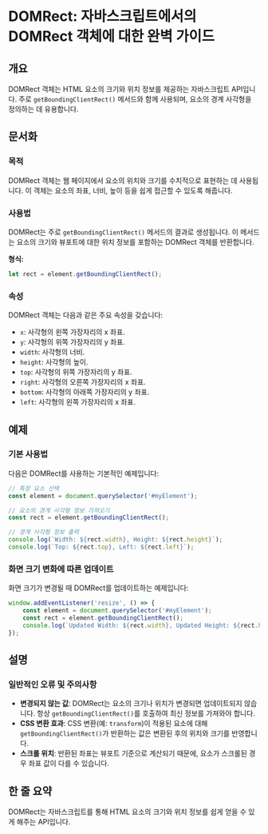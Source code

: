 <!--
Meta Description: # DOMRect: 자바스크립트에서의 DOMRect 객체에 대한 완벽 가이드 ## 개요 DOMRect 객체는 HTML 요소의 크기와 위치 정보를 제공하는 자바스크립트 API입니다. 주로 `getBoundingClientRect()` 메서드와 함께 사용되며, 요소의 경계...
Meta Keywords: rect, 요소의, 사각형의, getboundingclientrect, domrect
-->

# DOMRect: 자바스크립트에서의 DOMRect 객체에 대한 완벽 가이드

## 개요
DOMRect 객체는 HTML 요소의 크기와 위치 정보를 제공하는 자바스크립트 API입니다. 주로 `getBoundingClientRect()` 메서드와 함께 사용되며, 요소의 경계 사각형을 정의하는 데 유용합니다.

## 문서화

### 목적
DOMRect 객체는 웹 페이지에서 요소의 위치와 크기를 수치적으로 표현하는 데 사용됩니다. 이 객체는 요소의 좌표, 너비, 높이 등을 쉽게 접근할 수 있도록 해줍니다.

### 사용법
DOMRect는 주로 `getBoundingClientRect()` 메서드의 결과로 생성됩니다. 이 메서드는 요소의 크기와 뷰포트에 대한 위치 정보를 포함하는 DOMRect 객체를 반환합니다.

**형식:**
```javascript
let rect = element.getBoundingClientRect();
```

### 속성
DOMRect 객체는 다음과 같은 주요 속성을 갖습니다:
- `x`: 사각형의 왼쪽 가장자리의 x 좌표.
- `y`: 사각형의 위쪽 가장자리의 y 좌표.
- `width`: 사각형의 너비.
- `height`: 사각형의 높이.
- `top`: 사각형의 위쪽 가장자리의 y 좌표.
- `right`: 사각형의 오른쪽 가장자리의 x 좌표.
- `bottom`: 사각형의 아래쪽 가장자리의 y 좌표.
- `left`: 사각형의 왼쪽 가장자리의 x 좌표.

## 예제

### 기본 사용법
다음은 DOMRect를 사용하는 기본적인 예제입니다:

```javascript
// 특정 요소 선택
const element = document.querySelector('#myElement');

// 요소의 경계 사각형 정보 가져오기
const rect = element.getBoundingClientRect();

// 경계 사각형 정보 출력
console.log(`Width: ${rect.width}, Height: ${rect.height}`);
console.log(`Top: ${rect.top}, Left: ${rect.left}`);
```

### 화면 크기 변화에 따른 업데이트
화면 크기가 변경될 때 DOMRect를 업데이트하는 예제입니다:

```javascript
window.addEventListener('resize', () => {
    const element = document.querySelector('#myElement');
    const rect = element.getBoundingClientRect();
    console.log(`Updated Width: ${rect.width}, Updated Height: ${rect.height}`);
});
```

## 설명

### 일반적인 오류 및 주의사항
- **변경되지 않는 값**: DOMRect는 요소의 크기나 위치가 변경되면 업데이트되지 않습니다. 항상 `getBoundingClientRect()`를 호출하여 최신 정보를 가져와야 합니다.
- **CSS 변환 효과**: CSS 변환(예: `transform`)이 적용된 요소에 대해 `getBoundingClientRect()`가 반환하는 값은 변환된 후의 위치와 크기를 반영합니다.
- **스크롤 위치**: 반환된 좌표는 뷰포트 기준으로 계산되기 때문에, 요소가 스크롤된 경우 좌표 값이 다를 수 있습니다.

## 한 줄 요약
DOMRect는 자바스크립트를 통해 HTML 요소의 크기와 위치 정보를 쉽게 얻을 수 있게 해주는 API입니다.